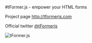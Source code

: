#tFormer.js - empower your HTML forms

Project page <http://tformerjs.com>

Official twitter [@tFormerjs](http://twitter.com/tformerjs)



![tFormer.js](http://tformerjs.com/img/tf_2.jpg)
